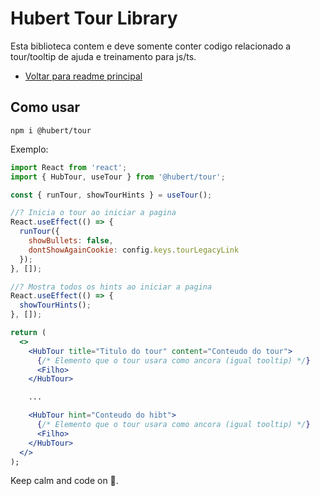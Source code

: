# Hubert Tour Library

Esta biblioteca contem e deve somente conter codigo relacionado a tour/tooltip de ajuda e treinamento para js/ts.

- [Voltar para readme principal](../../README.md)

## Como usar

```
npm i @hubert/tour
```

Exemplo:

```jsx
import React from 'react';
import { HubTour, useTour } from '@hubert/tour';

const { runTour, showTourHints } = useTour();

//? Inicia o tour ao iniciar a pagina
React.useEffect(() => {
  runTour({
    showBullets: false,
    dontShowAgainCookie: config.keys.tourLegacyLink
  });
}, []);

//? Mostra todos os hints ao iniciar a pagina
React.useEffect(() => {
  showTourHints();
}, []);

return (
  <>
    <HubTour title="Titulo do tour" content="Conteudo do tour">
      {/* Elemento que o tour usara como ancora (igual tooltip) */}
      <Filho>
    </HubTour>

    ...

    <HubTour hint="Conteudo do hibt">
      {/* Elemento que o tour usara como ancora (igual tooltip) */}
      <Filho>
    </HubTour>
  </>
);
```

Keep calm and code on 🤘.
